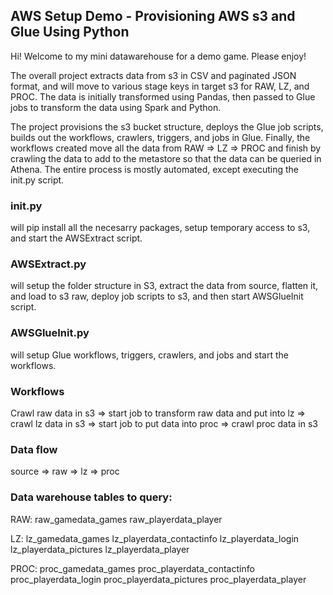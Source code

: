 ## AWS Setup Demo - Provisioning AWS s3 and Glue Using Python
Hi! Welcome to my mini datawarehouse for a demo game. Please enjoy!

The overall project extracts data from s3 in CSV and paginated JSON format, and will move to various stage keys in target s3 for RAW, LZ, and PROC. The data is initially transformed using Pandas, then passed to Glue jobs to transform the data using Spark and Python. 

The project provisions the s3 bucket structure, deploys the Glue job scripts, builds out the workflows, crawlers, triggers, and jobs in Glue. Finally, the workflows created move all the data from RAW => LZ => PROC and finish by crawling the data to add to the metastore so that the data can be queried in Athena. The entire process is mostly automated, except executing the init.py script. 
    
### init.py 
will pip install all the necesarry packages, setup temporary access to s3, and start the AWSExtract script.

### AWSExtract.py 
will setup the folder structure in S3, extract the data from source, flatten it, and load to s3 raw, 
deploy job scripts to s3, and then start AWSGlueInit script.

### AWSGlueInit.py 
will setup Glue workflows, triggers, crawlers, and jobs and start the workflows.

### Workflows
Crawl raw data in s3 => start job to transform raw data and put into lz => crawl lz data in s3 =>
start job to put data into proc => crawl proc data in s3

### Data flow
source => raw => lz => proc
    
### Data warehouse tables to query:
RAW:
raw_gamedata_games
raw_playerdata_player

LZ:
lz_gamedata_games
lz_playerdata_contactinfo
lz_playerdata_login
lz_playerdata_pictures
lz_playerdata_player

PROC:
proc_gamedata_games
proc_playerdata_contactinfo
proc_playerdata_login
proc_playerdata_pictures
proc_playerdata_player
